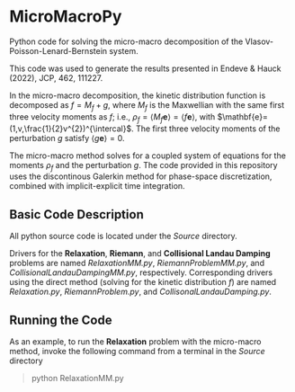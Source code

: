 # MicroMacroPy
Python code for solving the micro-macro decomposition of the Vlasov-Poisson-Lenard-Bernstein system.

This code was used to generate the results presented in Endeve &amp; Hauck (2022), JCP, 462, 111227.

In the micro-macro decomposition, the kinetic distribution function is decomposed as $f=M_{f}+g$, where $M_{f}$ is the Maxwellian with the same first three velocity moments as $f$; i.e., $\rho_{f}=\langle M_{f} \mathbf{e} \rangle=\langle f \mathbf{e} \rangle$, with $\mathbf{e}=(1,v,\frac{1}{2}v^{2})^{\intercal}$.
The first three velocity moments of the perturbation $g$ satisfy $\langle g\mathbf{e}\rangle=0$.

The micro-macro method solves for a coupled system of equations for the moments $\rho_{f}$ and the perturbation $g$.
The code provided in this repository uses the discontinous Galerkin method for phase-space discretization, combined with implicit-explicit time integration.  

## Basic Code Description

All python source code is located under the _Source_ directory.

Drivers for the __Relaxation__, __Riemann__, and __Collisional Landau Damping__ problems are named _RelaxationMM.py_, _RiemannProblemMM.py_, and _CollisionalLandauDampingMM.py_, respectively.
Corresponding drivers using the direct method (solving for the kinetic distribution $f$) are named _Relaxation.py_, _RiemannProblem.py_, and _CollisonalLandauDamping.py_.  

## Running the Code

As an example, to run the __Relaxation__ problem with the micro-macro method, invoke the following command from a terminal in the _Source_ directory

> python RelaxationMM.py